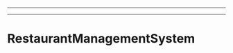 ---------------------
----------------------------------------------------------------------------------------------------
# RestaurantManagementSystem
